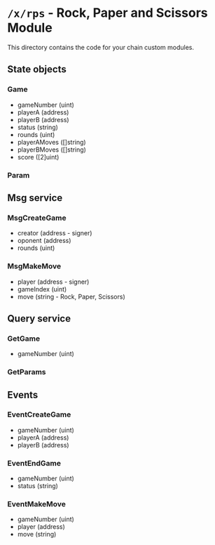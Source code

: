 # `/x/rps` - Rock, Paper and Scissors Module

This directory contains the code for your chain custom modules.

## State objects

### Game

- gameNumber (uint)
- playerA (address)
- playerB (address)
- status (string)
- rounds (uint)
- playerAMoves ([]string)
- playerBMoves ([]string)
- score ([2]uint)

### Param



## Msg service

### MsgCreateGame

- creator (address - signer)
- oponent (address)
- rounds (uint)

### MsgMakeMove

- player (address - signer)
- gameIndex (uint)
- move (string - Rock, Paper, Scissors)

## Query service

### GetGame

- gameNumber (uint)

### GetParams

## Events

### EventCreateGame

- gameNumber (uint)
- playerA (address)
- playerB (address)

### EventEndGame

- gameNumber (uint)
- status (string)

### EventMakeMove

- gameNumber (uint)
- player (address)
- move (string)